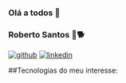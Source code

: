 ### Olá a todos 👋

### Roberto Santos 🐶🐕

[![github](https://img.shields.io/badge/GitHub-100000?style=for-the-badge&logo=github&logoColor=white)](https://github.com/sproberTI)
[![linkedin](https://img.shields.io/badge/LinkedIn-0077B5?style=for-the-badge&logo=linkedin&logoColor=white)](https://www.linkedin.com/in/robertosantoscosta/)

##Tecnologias do meu interesse:

<div style="display_block><br/> 
<img src="https://img.shields.io/badge/Java-ED8B00?style=for-the-badge&logo=java&logoColor=white
    https://img.shields.io/badge/Python-14354C?style=for-the-badge&logo=python&logoColor=white
      https://img.shields.io/badge/Java-ED8B00?style=for-the-badge&logo=java&logoColor=white
        https://img.shields.io/badge/Java-ED8B00?style=for-the-badge&logo=java&logoColor=white" />
  

</div>







